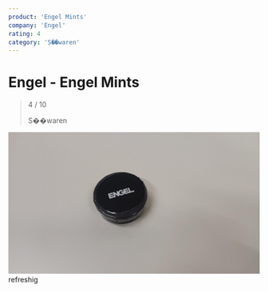 ```yaml
---
product: 'Engel Mints'
company: 'Engel'
rating: 4
category: 'S��waren'
---
```


# Engel - Engel Mints
>
> 4 / 10
>
> S��waren

![Engel Mints](./assets/engel-engel-mints-06d949a2-3e89-4b4e-894a-7c4a21b0461f.jpg)
refreshig
